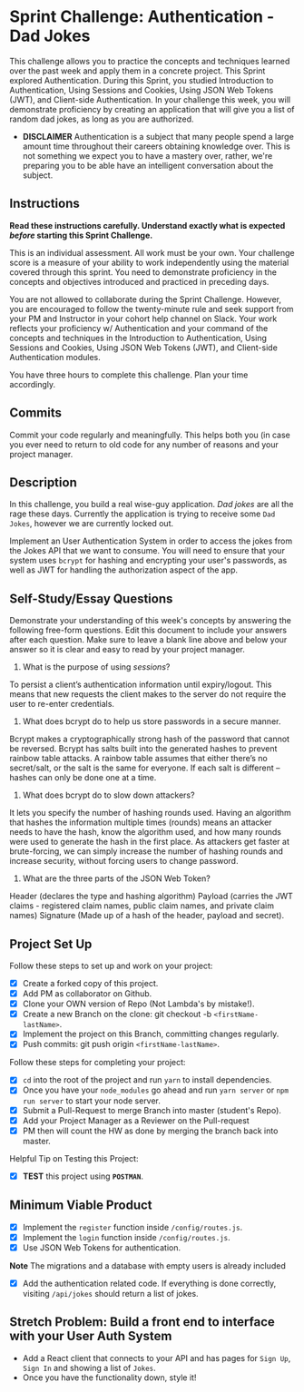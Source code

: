 # Sprint Challenge: Authentication - Dad Jokes
<!-- edit -->
This challenge allows you to practice the concepts and techniques learned over the past week and apply them in a concrete project. This Sprint explored Authentication. During this Sprint, you studied Introduction to Authentication, Using Sessions and Cookies, Using JSON Web Tokens (JWT), and Client-side Authentication. In your challenge this week, you will demonstrate proficiency by creating an application that will give you a list of random dad jokes, as long as you are authorized.

- **DISCLAIMER** Authentication is a subject that many people spend a large amount time throughout their careers obtaining knowledge over. This is not something we expect you to have a mastery over, rather, we're preparing you to be able have an intelligent conversation about the subject.

## Instructions

**Read these instructions carefully. Understand exactly what is expected _before_ starting this Sprint Challenge.**

This is an individual assessment. All work must be your own. Your challenge score is a measure of your ability to work independently using the material covered through this sprint. You need to demonstrate proficiency in the concepts and objectives introduced and practiced in preceding days.

You are not allowed to collaborate during the Sprint Challenge. However, you are encouraged to follow the twenty-minute rule and seek support from your PM and Instructor in your cohort help channel on Slack. Your work reflects your proficiency w/ Authentication and your command of the concepts and techniques in the Introduction to Authentication, Using Sessions and Cookies, Using JSON Web Tokens (JWT), and Client-side Authentication modules.

You have three hours to complete this challenge. Plan your time accordingly.

## Commits

Commit your code regularly and meaningfully. This helps both you (in case you ever need to return to old code for any number of reasons and your project manager.

## Description

In this challenge, you build a real wise-guy application. _Dad jokes_ are all the rage these days. Currently the application is trying to receive some `Dad Jokes`, however we are currently locked out.

Implement an User Authentication System in order to access the jokes from the Jokes API that we want to consume. You will need to ensure that your system uses `bcrypt` for hashing and encrypting your user's passwords, as well as JWT for handling the authorization aspect of the app.

## Self-Study/Essay Questions

Demonstrate your understanding of this week's concepts by answering the following free-form questions. Edit this document to include your answers after each question. Make sure to leave a blank line above and below your answer so it is clear and easy to read by your project manager.

1. What is the purpose of using _sessions_?

To persist a client’s authentication information until expiry/logout. This means that new requests the client makes to the server do not require the user to re-enter credentials.

1. What does bcrypt do to help us store passwords in a secure manner.

Bcrypt makes a cryptographically strong hash of the password that cannot be reversed. Bcrypt has salts built into the generated hashes to prevent rainbow table attacks. A rainbow table assumes that either there’s no secret/salt, or the salt is the same for everyone. If each salt is different – hashes can only be done one at a time.

1. What does bcrypt do to slow down attackers?

It lets you specify the number of hashing rounds used. Having an algorithm that hashes the information multiple times (rounds) means an attacker needs to have the hash, know the algorithm used, and how many rounds were used to generate the hash in the first place. As attackers get faster at brute-forcing, we can simply increase the number of hashing rounds and increase security, without forcing users to change password.

1. What are the three parts of the JSON Web Token?

Header (declares the type and hashing algorithm)
Payload (carries the JWT claims - registered claim names, public claim names, and private claim names)
Signature (Made up of a hash of the header, payload and secret).

## Project Set Up

Follow these steps to set up and work on your project:

- [X] Create a forked copy of this project.
- [X] Add PM as collaborator on Github.
- [X] Clone your OWN version of Repo (Not Lambda's by mistake!).
- [X] Create a new Branch on the clone: git checkout -b `<firstName-lastName>`.
- [X] Implement the project on this Branch, committing changes regularly.
- [X] Push commits: git push origin `<firstName-lastName>`.

Follow these steps for completing your project:

- [X] `cd` into the root of the project and run `yarn` to install dependencies.
- [X] Once you have your `node_modules` go ahead and run `yarn server` or `npm run server` to start your node server.
- [X] Submit a Pull-Request to merge <firstName-lastName> Branch into master (student's  Repo).
- [X] Add your Project Manager as a Reviewer on the Pull-request
- [X] PM then will count the HW as done by  merging the branch back into master.

Helpful Tip on Testing this Project:

- [X] **TEST** this project using **`POSTMAN`**.

## Minimum Viable Product

- [X] Implement the `register` function inside `/config/routes.js`.
- [X] Implement the `login` function inside `/config/routes.js`.
- [X] Use JSON Web Tokens for authentication.

**Note** The migrations and a database with empty users is already included

- [X] Add the authentication related code. If everything is done correctly, visiting `/api/jokes` should return a list of jokes.

## Stretch Problem: Build a front end to interface with your User Auth System

- Add a React client that connects to your API and has pages for `Sign Up`, `Sign In` and showing a list of `Jokes`.
- Once you have the functionality down, style it!
